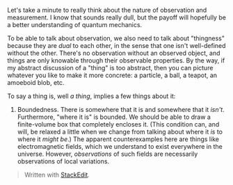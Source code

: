 Let's take a minute to really think about the nature of observation and measurement. I know that sounds really dull, but the payoff will hopefully be a better understanding of quantum mechanics.

To be able to talk about observation, we also need to talk about "thingness" because they are *dual* to each other, in the sense that one isn't well-defined without the other. There's no observation without an observed object, and things are only knowable through their observable properties. By the way, if my abstract discussion of a "thing" is too abstract, then you can picture whatever you like to make it more concrete: a particle, a ball, a teapot, an amoeboid blob, etc.

To say a thing is, well *a thing*, implies a few things about it:
1. Boundedness.
There is somewhere that it is and somewhere that it *isn't*. Furthermore, "where it is" is bounded. We should be able to draw a finite-volume box that completely encloses it. (This condition can, and will, be relaxed a little when we change from talking about where it *is* to where it *might be*.)
The apparent counterexamples here are things like electromagnetic fields, which we understand to exist everywhere in the universe. However, *observations* of such fields are necessarily observations of local variations. 



> Written with [StackEdit](https://stackedit.io/).
<!--stackedit_data:
eyJoaXN0b3J5IjpbLTEwMDUyOTk1MjYsNTYxOTc1MzkwLC0xND
E3OTEyNzI4LC0xOTc0MTgyMDYwLC01NjYyNzcxNDYsLTE5NDQx
OTY4NzRdfQ==
-->